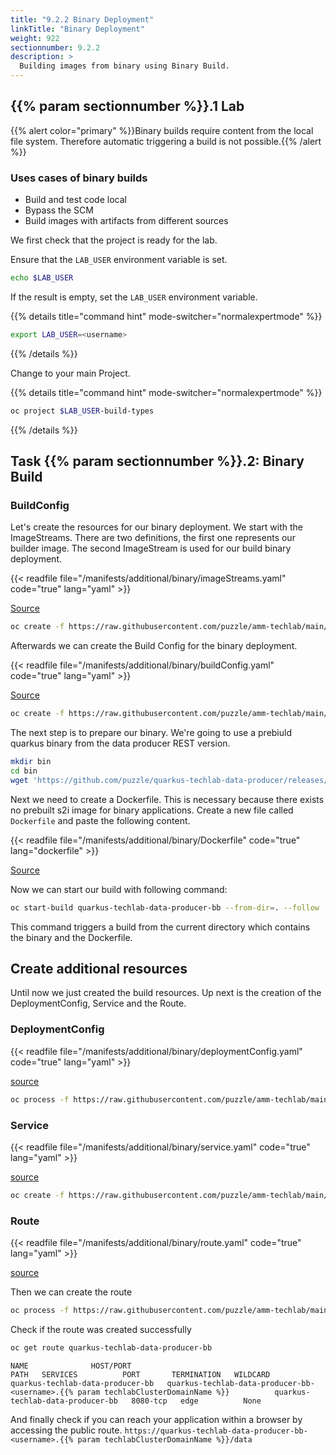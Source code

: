 ```yaml
---
title: "9.2.2 Binary Deployment"
linkTitle: "Binary Deployment"
weight: 922
sectionnumber: 9.2.2
description: >
  Building images from binary using Binary Build.
---
```



## {{% param sectionnumber %}}.1 Lab


<!-- ## TODO Lab
* [x] DeploymentConfig, Service, Route auch noch via oc apply erstellen und dann entsprechend die App aufrufen
* [ ] Hinweis eigenes Build Image verwenden, falls in ext. privater Registry -> Proxy Einstellungen
 -->

{{% alert  color="primary" %}}Binary builds require content from the local file system. Therefore automatic triggering a build is not possible.{{% /alert %}}


### Uses cases of binary builds

* Build and test code local
* Bypass the SCM
* Build images with artifacts from different sources


We first check that the project is ready for the lab.

Ensure that the `LAB_USER` environment variable is set.

```bash
echo $LAB_USER
```

If the result is empty, set the `LAB_USER` environment variable.

{{% details title="command hint" mode-switcher="normalexpertmode" %}}

```bash
export LAB_USER=<username>
```

{{% /details %}}


Change to your main Project.

{{% details title="command hint" mode-switcher="normalexpertmode" %}}

```bash
oc project $LAB_USER-build-types
```

{{% /details %}}


## Task {{% param sectionnumber %}}.2: Binary Build


### BuildConfig

Let's create the resources for our binary deployment. We start with the ImageStreams. There are two definitions, the first one represents our builder image. The second ImageStream is used for our build binary deployment.

{{< readfile file="/manifests/additional/binary/imageStreams.yaml" code="true" lang="yaml" >}}

[Source](https://raw.githubusercontent.com/puzzle/amm-techlab/main/manifests/additional/binary/imageStreams.yaml)

```BASH
oc create -f https://raw.githubusercontent.com/puzzle/amm-techlab/main/manifests/additional/binary/imageStreams.yaml
```

Afterwards we can create the Build Config for the binary deployment.

{{< readfile file="/manifests/additional/binary/buildConfig.yaml" code="true" lang="yaml" >}}

[Source](https://raw.githubusercontent.com/puzzle/amm-techlab/main/manifests/additional/binary/buildConfig.yaml)

```BASH
oc create -f https://raw.githubusercontent.com/puzzle/amm-techlab/main/manifests/additional/binary/buildConfig.yaml
```


The next step is to prepare our binary. We're going to use a prebiuld quarkus binary from the data producer REST version.

```BASH
mkdir bin
cd bin
wget 'https://github.com/puzzle/quarkus-techlab-data-producer/releases/download/1.1.0-rest/application'
```


Next we need to create a Dockerfile. This is necessary because there exists no prebuilt s2i image for binary applications.
Create a new file called `Dockerfile` and paste the following content.

{{< readfile file="/manifests/additional/binary/Dockerfile" code="true" lang="dockerfile" >}}

[Source](https://raw.githubusercontent.com/puzzle/amm-techlab/main/manifests/additional/binary/Dockerfile)


Now we can start our build with following command:

```BASH
oc start-build quarkus-techlab-data-producer-bb --from-dir=. --follow
```

This command triggers a build from the current directory which contains the binary and the Dockerfile.


## Create additional resources

Until now we just created the build resources. Up next is the creation of the DeploymentConfig, Service and the Route.


### DeploymentConfig

{{< readfile file="/manifests/additional/binary/deploymentConfig.yaml" code="true" lang="yaml" >}}

[source](https://raw.githubusercontent.com/puzzle/amm-techlab/main/manifests/additional/binary/deploymentConfig.yaml)

```BASH
oc process -f https://raw.githubusercontent.com/puzzle/amm-techlab/main/manifests/additional/binary/deploymentConfig.yaml -p PROJECT_NAME=$PROJECT_NAME | oc apply -f -
```


### Service

{{< readfile file="/manifests/additional/binary/service.yaml" code="true" lang="yaml" >}}

[source](https://raw.githubusercontent.com/puzzle/amm-techlab/main/manifests/additional/binary/service.yaml)

```BASH
oc create -f https://raw.githubusercontent.com/puzzle/amm-techlab/main/manifests/additional/binary/service.yaml
```


### Route

{{< readfile file="/manifests/additional/binary/route.yaml" code="true" lang="yaml" >}}

[source](https://raw.githubusercontent.com/puzzle/amm-techlab/main/manifests/additional/binary/route.yaml)

Then we can create the route

```bash
oc process -f https://raw.githubusercontent.com/puzzle/amm-techlab/main/manifests/additional/binary/route.yaml -p HOSTNAME=quarkus-techlab-data-producer-bb-$LAB_USER.{{% param techlabClusterDomainName %}} | oc apply -f -
```

Check if the route was created successfully

```BASH
oc get route quarkus-techlab-data-producer-bb
```


```
NAME              HOST/PORT                                          PATH   SERVICES          PORT       TERMINATION   WILDCARD
quarkus-techlab-data-producer-bb   quarkus-techlab-data-producer-bb-<username>.{{% param techlabClusterDomainName %}}          quarkus-techlab-data-producer-bb   8080-tcp   edge          None
```

And finally check if you can reach your application within a browser by accessing the public route. `https://quarkus-techlab-data-producer-bb-<username>.{{% param techlabClusterDomainName %}}/data`


